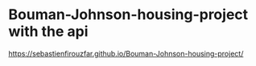 # Bouman-Johnson-housing-project with the api 
https://sebastienfirouzfar.github.io/Bouman-Johnson-housing-project/

